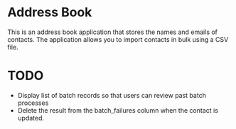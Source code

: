 Address Book
=========================

This is an address book application that stores the names and emails of contacts.
The application allows you to import contacts in bulk using a CSV file.

# TODO

* Display list of batch records so that users can review past batch processes
* Delete the result from the batch_failures column when the contact is updated.
